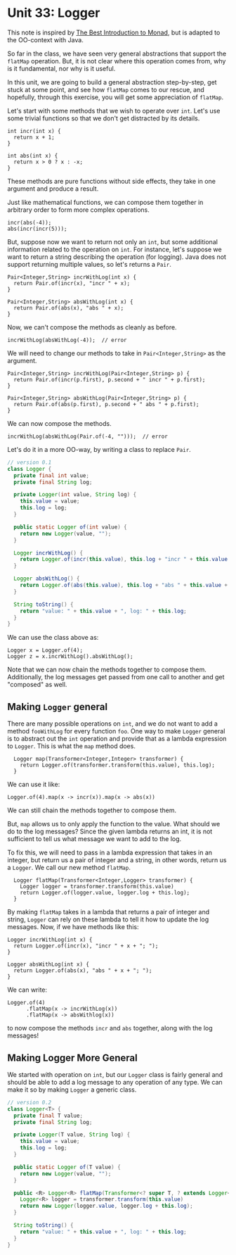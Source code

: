 # Unit 33: Logger

This note is inspired by [The Best Introduction to Monad](https://blog.jcoglan.com/2011/03/05/translation-from-haskell-to-javascript-of-selected-portions-of-the-best-introduction-to-monads-ive-ever-read/#), but is adapted to the OO-context with Java.

So far in the class, we have seen very general abstractions that support the `flatMap` operation.  But, it is not clear where this operation comes from, why is it fundamental, nor why is it useful.

In this unit, we are going to build a general abstraction step-by-step, get stuck at some point, and see how `flatMap` comes to our rescue, and hopefully, through this exercise, you will get some appreciation of `flatMap`.

Let's start with some methods that we wish to operate over `int`.  Let's use some trivial functions so that we don't get distracted by its details.

```
int incr(int x) {
  return x + 1;
}

int abs(int x) {
  return x > 0 ? x : -x;
}
```

These methods are pure functions without side effects, they take in one argument and produce a result. 

Just like mathematical functions, we can compose them together in arbitrary order to form more complex operations.

```
incr(abs(-4));
abs(incr(incr(5)));
```

But, suppose now we want to return not only an `int`, but some additional information related to the operation on `int`.  For instance, let's suppose we want to return a string describing the operation (for logging).  Java does not support returning multiple values, so let's returns a `Pair`.

```
Pair<Integer,String> incrWithLog(int x) {
  return Pair.of(incr(x), "incr " + x);
}

Pair<Integer,String> absWithLog(int x) {
  return Pair.of(abs(x), "abs " + x);
}
```

Now, we can't compose the methods as cleanly as before.

```
incrWithLog(absWithLog(-4));  // error
```

We will need to change our methods to take in `Pair<Integer,String>` as the argument.

```
Pair<Integer,String> incrWithLog(Pair<Integer,String> p) {
  return Pair.of(incr(p.first), p.second + " incr " + p.first);
}

Pair<Integer,String> absWithLog(Pair<Integer,String> p) {
  return Pair.of(abs(p.first), p.second + " abs " + p.first);
}
```

We can now compose the methods.
```
incrWithLog(absWithLog(Pair.of(-4, "")));  // error
```

Let's do it in a more OO-way, by writing a class to replace `Pair`.

```Java
// version 0.1
class Logger {
  private final int value;
  private final String log;

  private Logger(int value, String log) {
    this.value = value;
	this.log = log;
  }

  public static Logger of(int value) {
	return new Logger(value, "");
  }

  Logger incrWithLog() {
    return Logger.of(incr(this.value), this.log + "incr " + this.value + "; ");
  }

  Logger absWithLog() {
    return Logger.of(abs(this.value), this.log + "abs " + this.value + "; ");
  }

  String toString() {
    return "value: " + this.value + ", log: " + this.log;
  }
}
```

We can use the class above as:
```
Logger x = Logger.of(4);
Logger z = x.incrWithLog().absWithLog();
```

Note that we can now chain the methods together to compose them.  Additionally, the log messages get passed from one call to another and get "composed" as well.

## Making `Logger` general

There are many possible operations on `int`, and we do not want to add a method `fooWithLog` for every function `foo`.  One way to make `Logger` general is to abstract out the `int` operation and provide that as a lambda expression to `Logger`.  This is what the `map` method does. 

```
  Logger map(Transformer<Integer,Integer> transformer) {
	return Logger.of(transformer.transform(this.value), this.log); 
  }
```

We can use it like:
```
Logger.of(4).map(x -> incr(x)).map(x -> abs(x))
```

We can still chain the methods together to compose them.

But, `map` allows us to only apply the function to the value.  What should we do to the log messages?  Since the given lambda returns an int, it is not sufficient to tell us what message we want to add to the log.

To fix this, we will need to pass in a lambda expression that takes in an integer, but return us a pair of integer and a string, in other words, return us a `Logger`.  We call our new method `flatMap`.

```
  Logger flatMap(Transformer<Integer,Logger> transformer) {
    Logger logger = transformer.transform(this.value)
	return Logger.of(logger.value, logger.log + this.log); 
  }
```

By making `flatMap` takes in a lambda that returns a pair of integer and string, `Logger` can rely on these lambda to tell it how to update the log messages.  Now, if we have methods like this:

```
Logger incrWithLog(int x) {
  return Logger.of(incr(x), "incr " + x + "; ");
}

Logger absWithLog(int x) {
  return Logger.of(abs(x), "abs " + x + "; ");
}
```

We can write:
```
Logger.of(4)
      .flatMap(x -> incrWithLog(x))
      .flatMap(x -> absWithlog(x))
```

to now compose the methods `incr` and `abs` together, along with the log messages!

## Making Logger More General

We started with operation on `int`, but our `Logger` class is fairly general and should be able to add a log message to any operation of any type.  We can make it so by making `Logger` a generic class.

```Java
// version 0.2
class Logger<T> {
  private final T value;
  private final String log;

  private Logger(T value, String log) {
    this.value = value;
	this.log = log;
  }

  public static Logger of(T value) {
	return new Logger(value, "");
  }

  public <R> Logger<R> flatMap(Transformer<? super T, ? extends Logger<? extends R>> transformer) {
    Logger<R> logger = transformer.transform(this.value)
	return new Logger(logger.value, logger.log + this.log);
  }

  String toString() {
    return "value: " + this.value + ", log: " + this.log;
  }
}
```
